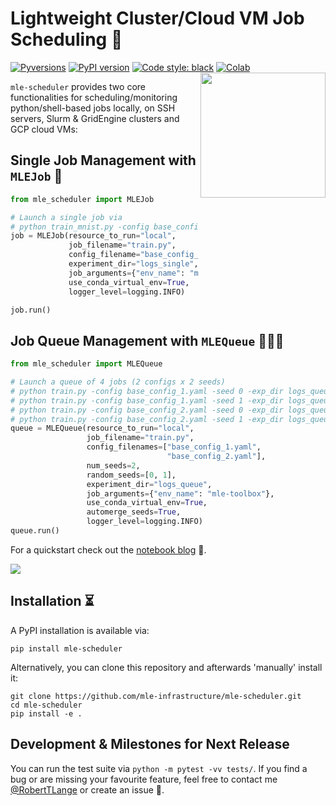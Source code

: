 # Lightweight Cluster/Cloud VM Job Scheduling 🚂
[![Pyversions](https://img.shields.io/pypi/pyversions/mle-scheduler.svg?style=flat-square)](https://pypi.python.org/pypi/mle-scheduler)
[![PyPI version](https://badge.fury.io/py/mle-monitor.svg)](https://badge.fury.io/py/mle-scheduler)
[![Code style: black](https://img.shields.io/badge/code%20style-black-000000.svg)](https://github.com/psf/black)
[![Colab](https://colab.research.google.com/assets/colab-badge.svg)](https://colab.research.google.com/github/RobertTLange/mle-scheduler/blob/main/examples/getting_started.ipynb)
<a href="https://github.com/RobertTLange/mle-scheduler/blob/main/docs/logo_transparent.png?raw=true"><img src="https://github.com/RobertTLange/mle-scheduler/blob/main/docs/logo_transparent.png?raw=true" width="200" align="right" /></a>

`mle-scheduler` provides two core functionalities for scheduling/monitoring python/shell-based jobs locally, on SSH servers, Slurm & GridEngine clusters and GCP cloud VMs:

## Single Job Management with `MLEJob` 🚀

```python
from mle_scheduler import MLEJob

# Launch a single job via
# python train_mnist.py -config base_config_1.yaml -exp_dir logs_single/<date>_base_config_1
job = MLEJob(resource_to_run="local",
             job_filename="train.py",
             config_filename="base_config_1.yaml",
             experiment_dir="logs_single",
             job_arguments={"env_name": "mle-toolbox"},
             use_conda_virtual_env=True,
             logger_level=logging.INFO)

job.run()
```

## Job Queue Management with `MLEQueue` 🚀🚀🚀

```python
from mle_scheduler import MLEQueue

# Launch a queue of 4 jobs (2 configs x 2 seeds)
# python train.py -config base_config_1.yaml -seed 0 -exp_dir logs_queue/<date>_base_config_1
# python train.py -config base_config_1.yaml -seed 1 -exp_dir logs_queue/<date>_base_config_1
# python train.py -config base_config_2.yaml -seed 0 -exp_dir logs_queue/<date>_base_config_2
# python train.py -config base_config_2.yaml -seed 1 -exp_dir logs_queue/<date>_base_config_2
queue = MLEQueue(resource_to_run="local",
                 job_filename="train.py",
                 config_filenames=["base_config_1.yaml",
                                   "base_config_2.yaml"],
                 num_seeds=2,
                 random_seeds=[0, 1],
                 experiment_dir="logs_queue",
                 job_arguments={"env_name": "mle-toolbox"},
                 use_conda_virtual_env=True,
                 automerge_seeds=True,
                 logger_level=logging.INFO)
queue.run()
```

For a quickstart check out the [notebook blog](https://github.com/mle-infrastructure/mle-hyperopt/blob/main/examples/getting_started.ipynb) 📖.

![](https://github.com/mle-infrastructure/mle-scheduler/blob/main/docs/mle_scheduler_structure.png?raw=true)

## Installation ⏳

A PyPI installation is available via:

```
pip install mle-scheduler
```

Alternatively, you can clone this repository and afterwards 'manually' install it:

```
git clone https://github.com/mle-infrastructure/mle-scheduler.git
cd mle-scheduler
pip install -e .
```

## Development & Milestones for Next Release

You can run the test suite via `python -m pytest -vv tests/`. If you find a bug or are missing your favourite feature, feel free to contact me [@RobertTLange](https://twitter.com/RobertTLange) or create an issue :hugs:.
